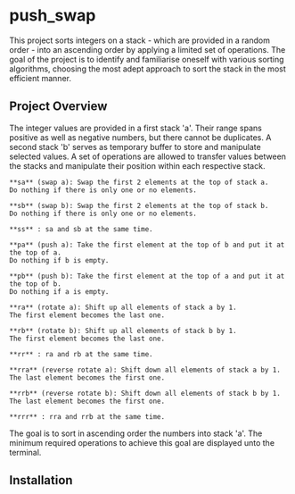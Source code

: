 # push_swap
This project sorts integers on a stack - which are provided in a random order - into an ascending order by applying a limited set of operations. The goal of the project is to identify and familiarise oneself with various sorting algorithms, choosing the most adept approach to sort the stack in the most efficient manner.

## Project Overview

The integer values are provided in a first stack 'a'. Their range spans positive as well as negative numbers, but there cannot be duplicates. A second stack 'b' serves as temporary buffer to store and manipulate selected values. A set of operations are allowed to transfer values between the stacks and manipulate their position within each respective stack.

```
**sa** (swap a): Swap the first 2 elements at the top of stack a.
Do nothing if there is only one or no elements.

**sb** (swap b): Swap the first 2 elements at the top of stack b.
Do nothing if there is only one or no elements.

**ss** : sa and sb at the same time.

**pa** (push a): Take the first element at the top of b and put it at the top of a.
Do nothing if b is empty.

**pb** (push b): Take the first element at the top of a and put it at the top of b.
Do nothing if a is empty.

**ra** (rotate a): Shift up all elements of stack a by 1.
The first element becomes the last one.

**rb** (rotate b): Shift up all elements of stack b by 1.
The first element becomes the last one.

**rr** : ra and rb at the same time.

**rra** (reverse rotate a): Shift down all elements of stack a by 1.
The last element becomes the first one.

**rrb** (reverse rotate b): Shift down all elements of stack b by 1.
The last element becomes the first one.

**rrr** : rra and rrb at the same time.
```

The goal is to sort in ascending order the numbers into stack 'a'. The minimum required operations to achieve this goal are displayed unto the terminal.

## Installation
